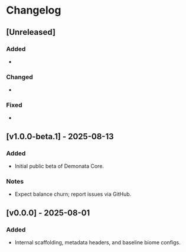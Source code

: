 # Changelog

## [Unreleased]
### Added
- 
### Changed
- 
### Fixed
- 

## [v1.0.0-beta.1] - 2025-08-13
### Added
- Initial public beta of Demonata Core.
### Notes
- Expect balance churn; report issues via GitHub.

## [v0.0.0] - 2025-08-01
### Added
- Internal scaffolding, metadata headers, and baseline biome configs.

